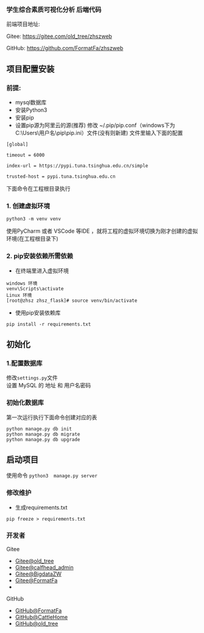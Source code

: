 ### 学生综合素质可视化分析 后端代码


前端项目地址:

Gitee:
https://gitee.com/old_tree/zhszweb

GitHub:
https://github.com/FormatFa/zhszweb
## 项目配置安装

### 前提:
- mysql数据库
- 安装Python3
- 安装pip
- 设置pip源为阿里云的源(推荐)
修改 ~/.pip/pip.conf（windows下为C:\Users\用户名\pip\pip.ini）文件(没有则新建)
文件里输入下面的配置
```
[global]

timeout = 6000

index-url = https://pypi.tuna.tsinghua.edu.cn/simple

trusted-host = pypi.tuna.tsinghua.edu.cn
```



下面命令在工程根目录执行

### 1. 创建虚拟环境
```
python3 -m venv venv
```
使用PyCharm 或者 VSCode 等IDE ，就将工程的虚拟环境切换为刚才创建的虚拟环境(在工程根目录下)

### 2. pip安装依赖所需依赖

- 在终端里进入虚拟环境

```
windows 环境
venv\Scripts\activate
Linux 环境
[root@zhsz zhsz_flask]# source venv/bin/activate
```

- 使用pip安装依赖库
```
pip install -r requirements.txt

```

## 初始化

### 1.配置数据库
修改`settings.py`文件  
设置 MySQL 的 地址 和 用户名密码

### 初始化数据库

第一次运行执行下面命令创建对应的表

```
python manage.py db init
python manage.py db migrate
python manage.py db upgrade
```



## 启动项目

使用命令
`python3  manage.py server`


### 修改维护

- 生成requirements.txt

`pip freeze > requirements.txt`


### 开发者

Gitee

- [Gitee@old_tree](https://gitee.com/old_tree)
- [Gitee@calfhead_admin](https://gitee.com/calfhead_admin)
- [Gitee@BigdataZW](https://gitee.com/BigdataZW)
- [Gitee@FormatFa](https://gitee.com/FormatFa)
- 
GitHub

- [GitHub@FormatFa](https://github.com/FormatFa)
- [GitHub@CattleHome](https://github.com/CattleHome)
- [GitHub@old_tree](https://github.com/old-tree)
